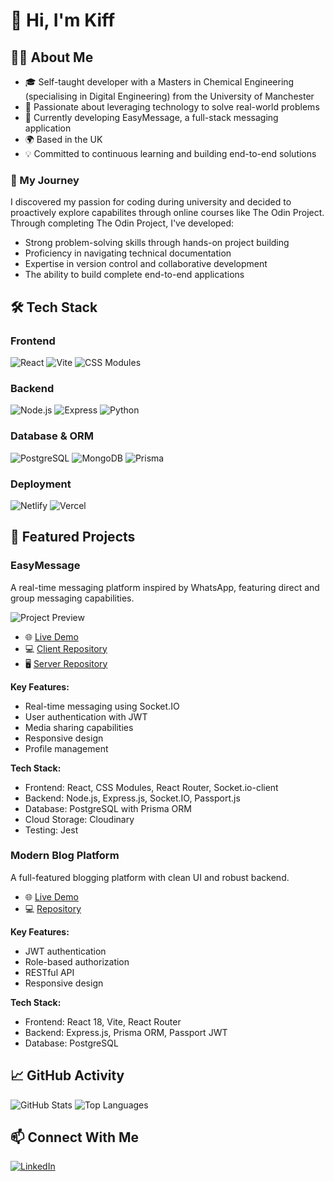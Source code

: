 # 👋 Hi, I'm Kiff

## 👨‍💻 About Me
- 🎓 Self-taught developer with a Masters in Chemical Engineering (specialising in Digital Engineering) from the University of Manchester
- 🌱 Passionate about leveraging technology to solve real-world problems
- 🔭 Currently developing EasyMessage, a full-stack messaging application
- 🌍 Based in the UK
- 💡 Committed to continuous learning and building end-to-end solutions

### 🎯 My Journey
I discovered my passion for coding during university and decided to proactively explore capabilites through online courses like The Odin Project. Through completing The Odin Project, I've developed:
- Strong problem-solving skills through hands-on project building
- Proficiency in navigating technical documentation
- Expertise in version control and collaborative development
- The ability to build complete end-to-end applications

## 🛠️ Tech Stack

### Frontend
![React](https://img.shields.io/badge/-React-61DAFB?style=flat-square&logo=react&logoColor=black)
![Vite](https://img.shields.io/badge/-Vite-646CFF?style=flat-square&logo=vite&logoColor=white)
![CSS Modules](https://img.shields.io/badge/-CSS_Modules-000000?style=flat-square&logo=css3&logoColor=white)

### Backend
![Node.js](https://img.shields.io/badge/-Node.js-339933?style=flat-square&logo=node.js&logoColor=white)
![Express](https://img.shields.io/badge/-Express-000000?style=flat-square&logo=express&logoColor=white)
![Python](https://img.shields.io/badge/-Python-3776AB?style=flat-square&logo=python&logoColor=white)

### Database & ORM
![PostgreSQL](https://img.shields.io/badge/-PostgreSQL-336791?style=flat-square&logo=postgresql&logoColor=white)
![MongoDB](https://img.shields.io/badge/-MongoDB-47A248?style=flat-square&logo=mongodb&logoColor=white)
![Prisma](https://img.shields.io/badge/-Prisma-2D3748?style=flat-square&logo=prisma&logoColor=white)

### Deployment
![Netlify](https://img.shields.io/badge/-Netlify-00C7B7?style=flat-square&logo=netlify&logoColor=white)
![Vercel](https://img.shields.io/badge/-Vercel-000000?style=flat-square&logo=vercel&logoColor=white)

## 🌟 Featured Projects

### EasyMessage
A real-time messaging platform inspired by WhatsApp, featuring direct and group messaging capabilities.

![Project Preview](https://your-screenshot-url-here.png)

- 🌐 [Live Demo](https://messaging-app-client-eight.vercel.app/)
- 💻 [Client Repository](https://github.com/kiffoh/messaging-app-client)
- 🖥️ [Server Repository](https://github.com/kiffoh/messaging-app-server)

**Key Features:**
- Real-time messaging using Socket.IO
- User authentication with JWT
- Media sharing capabilities
- Responsive design
- Profile management

**Tech Stack:**
- Frontend: React, CSS Modules, React Router, Socket.io-client
- Backend: Node.js, Express.js, Socket.IO, Passport.js
- Database: PostgreSQL with Prisma ORM
- Cloud Storage: Cloudinary
- Testing: Jest

### Modern Blog Platform
A full-featured blogging platform with clean UI and robust backend.

- 🌐 [Live Demo](https://blog-api-kipper.netlify.app/)
- 💻 [Repository](https://github.com/kiffoh/blog-api)

**Key Features:**
- JWT authentication
- Role-based authorization
- RESTful API
- Responsive design

**Tech Stack:**
- Frontend: React 18, Vite, React Router
- Backend: Express.js, Prisma ORM, Passport JWT
- Database: PostgreSQL

## 📈 GitHub Activity
![GitHub Stats](https://github-readme-stats.vercel.app/api?username=kiffoh&show_icons=true&theme=radical)
![Top Languages](https://github-readme-stats.vercel.app/api/top-langs/?username=kiffoh&layout=compact&theme=radical)

## 📫 Connect With Me
[![LinkedIn](https://img.shields.io/badge/-LinkedIn-0077B5?style=flat-square&logo=linkedin&logoColor=white)](https://www.linkedin.com/in/kiffoh/)
